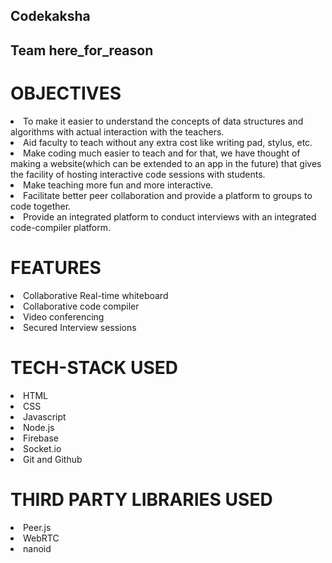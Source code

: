 ## Codekaksha
## Team here_for_reason

# OBJECTIVES
<li>To make it easier to understand the concepts of data structures and algorithms with actual interaction with the teachers. </li>
<li>Aid faculty to teach without any extra cost like writing pad, stylus, etc. </li>
<li>Make coding much easier to teach and for that, we have thought of making a website(which can be extended to an app in the future) that gives the facility of hosting interactive code sessions with students. </li>
<li>Make teaching more fun and more interactive.</li>
<li>Facilitate better peer collaboration and provide a platform to groups to code together.</li>
<li>Provide an integrated platform to conduct interviews with an integrated code-compiler platform.</li>


# FEATURES
<li>Collaborative Real-time whiteboard</li>
<li>Collaborative code compiler</li>
<li>Video conferencing</li>
<li>Secured Interview sessions</li>

# TECH-STACK USED 
<li>HTML</li>
<li>CSS</li>
<li>Javascript</li>
<li>Node.js</li>
<li>Firebase</li>
<li>Socket.io</li>
<li>Git and Github</li>
 
# THIRD PARTY LIBRARIES USED
<li>Peer.js</li>
<li>WebRTC</li>
<li>nanoid</li>

